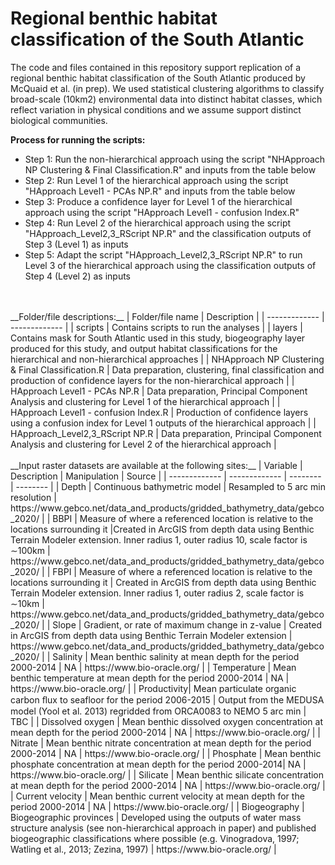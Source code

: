 # Regional benthic habitat classification of the South Atlantic

The code and files contained in this repository support replication of a regional benthic habitat classification of the South Atlantic produced by McQuaid et al. (in prep). We used statistical clustering algorithms to classify broad-scale (10km2) environmental data into distinct habitat classes, which reflect variation in physical conditions and we assume support distinct biological communities. 

__Process for running the scripts:__
* Step 1: Run the non-hierarchical approach using the script "NHApproach NP Clustering & Final Classification.R" and inputs from the table below
* Step 2: Run Level 1 of the hierarchical approach using the script "HApproach Level1 - PCAs NP.R" and inputs from the table below
* Step 3: Produce a confidence layer for Level 1 of the hierarchical approach using the script "HApproach Level1 - confusion Index.R"
* Step 4: Run Level 2 of the hierarchical approach using the script "HApproach_Level2,3_RScript NP.R" and the classification outputs of Step 3 (Level 1) as inputs
* Step 5: Adapt the script "HApproach_Level2,3_RScript NP.R" to run Level 3 of the hierarchical approach using the classification outputs of Step 4 (Level 2) as inputs

<br /> 
<br /> __Folder/file descriptions:__
| Folder/file name     | Description |    
| ------------- | ------------- | 
| scripts     |  Contains scripts to run the analyses |
| layers     |  Contains mask for South Atlantic used in this study, biogeography layer produced for this study, and output habitat classifications for the hierarchical and non-hierarchical approaches |
| NHApproach NP Clustering & Final Classification.R    |  Data preparation, clustering, final classification and production of confidence layers for the non-hierarchical approach |
| HApproach Level1 - PCAs NP.R   |  Data preparation, Principal Component Analysis and clustering for Level 1 of the hierarchical approach |
| HApproach Level1 - confusion Index.R   |  Production of confidence layers using a confusion index for Level 1 outputs of the hierarchical approach |
| HApproach_Level2,3_RScript NP.R  |  Data preparation, Principal Component Analysis and clustering for Level 2 of the hierarchical approach |

<br /> 
<br /> __Input raster datasets are available at the following sites:__
| Variable     | Description      | Manipulation     |  Source |
| ------------- | ------------- | -------- |  -------- |
| Depth  | Continuous bathymetric model | Resampled to 5 arc min resolution |  https://www.gebco.net/data_and_products/gridded_bathymetry_data/gebco_2020/ |
| BBPI  | Measure of where a referenced location is relative to the locations surrounding it |Created in ArcGIS from depth data using Benthic Terrain Modeler extension. Inner radius 1, outer radius 10, scale factor is ∼100km |  https://www.gebco.net/data_and_products/gridded_bathymetry_data/gebco_2020/ |
| FBPI  | Measure of where a referenced location is relative to the locations surrounding it | Created in ArcGIS from depth data using Benthic Terrain Modeler extension. Inner radius 1, outer radius 2, scale factor is ∼10km | https://www.gebco.net/data_and_products/gridded_bathymetry_data/gebco_2020/  |
| Slope  | Gradient, or rate of maximum change in z-value | Created in ArcGIS from depth data using Benthic Terrain Modeler extension | https://www.gebco.net/data_and_products/gridded_bathymetry_data/gebco_2020/   |
| Salinity | Mean benthic salinity at mean depth for the period 2000-2014 | NA | https://www.bio-oracle.org/ |
| Temperature | Mean benthic temperature at mean depth for the period 2000-2014 | NA | https://www.bio-oracle.org/  |
| Productivity| Mean particulate organic carbon ﬂux to seafloor for the period 2006-2015 | Output from the MEDUSA model (Yool et al. 2013) regridded from ORCA0083 to NEMO 5 arc min | TBC |
| Dissolved oxygen | Mean benthic dissolved oxygen concentration at mean depth for the period 2000-2014 | NA | https://www.bio-oracle.org/ |
| Nitrate | Mean benthic nitrate concentration at mean depth for the period 2000-2014 | NA | https://www.bio-oracle.org/  |
| Phosphate | Mean benthic phosphate concentration at mean depth for the period 2000-2014| NA | https://www.bio-oracle.org/ |
| Silicate | Mean benthic silicate concentration at mean depth for the period 2000-2014 | NA | https://www.bio-oracle.org/  |
| Current velocity |  Mean benthic current velocity at mean depth for the period 2000-2014 | NA | https://www.bio-oracle.org/  |
| Biogeography | Biogeographic provinces | Developed using the outputs of water mass structure analysis (see non-hierarchical approach in paper) and published biogeographic classifications where possible (e.g. Vinogradova, 1997; Watling et al., 2013; Zezina, 1997) |  https://www.bio-oracle.org/  |


